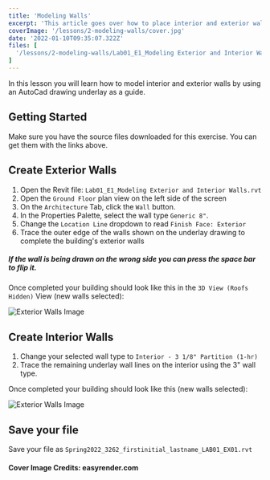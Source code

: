 ```yaml
---
title: 'Modeling Walls'
excerpt: 'This article goes over how to place interior and exterior walls in revit with an underlay.'
coverImage: '/lessons/2-modeling-walls/cover.jpg'
date: '2022-01-10T09:35:07.322Z'
files: [
  '/lessons/2-modeling-walls/Lab01_E1_Modeling Exterior and Interior Walls.rvt'
]
---
```


In this lesson you will learn how to model interior and exterior walls by using an AutoCad drawing underlay as a guide.

## Getting Started

Make sure you have the source files downloaded for this exercise. You can get them with the links above.

## Create Exterior Walls

1. Open the Revit file: ``Lab01_E1_Modeling Exterior and Interior Walls.rvt``
2. Open the ``Ground Floor`` plan view on the left side of the screen
3. On the ``Architecture`` Tab, click the ``Wall`` button.
4. In the Properties Palette, select the wall type ``Generic 8"``.
5. Change the ``Location Line`` dropdown to read ``Finish Face: Exterior``
6. Trace the outer edge of the walls shown on the underlay drawing to complete the building's exterior walls


##### If the wall is being drawn on the wrong side you can press the space bar to flip it.

Once completed your building should look like this in the ``3D View (Roofs Hidden)`` View (new walls selected):

![Exterior Walls Image](/images/2-modeling-walls/exterior.png)

## Create Interior Walls

1. Change your selected wall type to ``Interior - 3 1/8" Partition (1-hr)``
2. Trace the remaining underlay wall lines on the interior using the 3" wall type.

Once completed your building should look like this (new walls selected): 

![Exterior Walls Image](/images/2-modeling-walls/interior.png)

## Save your file

Save your file as ``Spring2022_3262_firstinitial_lastname_LAB01_EX01.rvt``

#### Cover Image Credits: easyrender.com